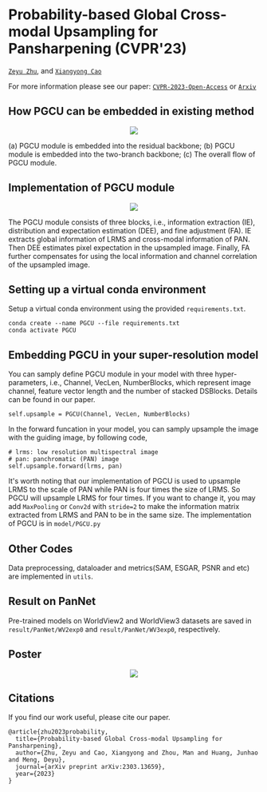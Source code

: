# Probability-based Global Cross-modal Upsampling for Pansharpening (CVPR'23)
[`Zeyu Zhu`](https://zeyu-zhu.github.io), and [`Xiangyong Cao`](https://gr.xjtu.edu.cn/en/web/caoxiangyong/home)

For more information please see our paper: [`CVPR-2023-Open-Access`](https://openaccess.thecvf.com/content/CVPR2023/html/Zhu_Probability-Based_Global_Cross-Modal_Upsampling_for_Pansharpening_CVPR_2023_paper.html) or [`Arxiv`](http://arxiv.org/abs/2303.13659)


## How PGCU can be embedded in existing method
<p align="center">
  <img src="figure/embedding.png" />
</p>
(a) PGCU module is embedded into the residual backbone; (b) PGCU module is embedded into the two-branch backbone; (c) The overall flow of PGCU module.

## Implementation of PGCU module 
<p align="center">
  <img src="figure/main.png" />
</p>
The PGCU module consists of three blocks, i.e., information extraction (IE), distribution and expectation estimation (DEE), and fine adjustment (FA). IE extracts global information of LRMS and cross-modal information of PAN. Then DEE estimates pixel expectation in the upsampled image. Finally, FA further compensates for using the local information and channel correlation of the upsampled image.

## Setting up a virtual conda environment
Setup a virtual conda environment using the provided ``requirements.txt``.
```
conda create --name PGCU --file requirements.txt
conda activate PGCU
```

## Embedding PGCU in your super-resolution model
You can samply define PGCU module in your model with three hyper-parameters, i.e., Channel, VecLen, NumberBlocks, which represent image channel, feature vector length and the number of stacked DSBlocks. Details can be found in our paper.
```
self.upsample = PGCU(Channel, VecLen, NumberBlocks)
```
In the forward funcation in your model, you can samply upsample the image with the guiding image, by following code,
```
# lrms: low resolution multispectral image
# pan: panchromatic (PAN) image
self.upsample.forward(lrms, pan)
```
It's worth noting that our implementation of PGCU is used to upsample LRMS to the scale of PAN while  PAN is four times the size of LRMS. So PGCU will upsample LRMS for four times. If you want to change it, you may add `MaxPooling` or `Conv2d` with `stride=2` to make the information matrix extracted from LRMS and PAN to be in the same size. The implementation of PGCU is in `model/PGCU.py`

## Other Codes
Data preprocessing, dataloader and metrics(SAM, ESGAR, PSNR and etc) are implemented in `utils`.

## Result on PanNet
Pre-trained models on WorldView2 and WorldView3 datasets are saved in `result/PanNet/WV2exp0` and `result/PanNet/WV3exp0`, respectively.

## Poster
<p align="center">
  <img src="figure/poster.png" />
</p>

## Citations
If you find our work useful, please cite our paper.
```
@article{zhu2023probability,
  title={Probability-based Global Cross-modal Upsampling for Pansharpening},
  author={Zhu, Zeyu and Cao, Xiangyong and Zhou, Man and Huang, Junhao and Meng, Deyu},
  journal={arXiv preprint arXiv:2303.13659},
  year={2023}
}
```
